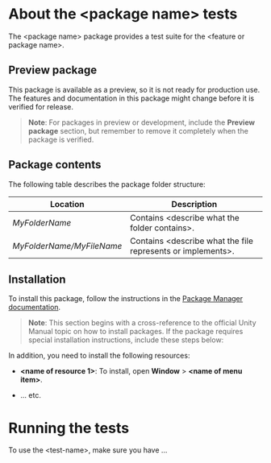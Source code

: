 # About the &lt;package name&gt; tests

The &lt;package name&gt; package provides a test suite for the &lt;feature or package name&gt;.


## Preview package
This package is available as a preview, so it is not ready for production use. The features and documentation in this package might change before it is verified for release.

>**Note**: For packages in preview or development, include the **Preview package** section, but remember to remove it completely when the package is verified.


## Package contents

The following table describes the package folder structure:

|**Location**|**Description**|
|---|---|
|*MyFolderName*|Contains &lt;describe what the folder contains&gt;.|
|*MyFolderName/MyFileName*|Contains &lt;describe what the file represents or implements&gt;.|


<a name="Installation"></a>
## Installation

To install this package, follow the instructions in the [Package Manager documentation](https://docs.unity3d.com/Manual/upm-ui-install.html).

>**Note**: This section begins with a cross-reference to the official Unity Manual topic on how to install packages. If the package requires special installation instructions, include these steps below:

In addition, you need to install the following resources:

- **&lt;name of resource 1&gt;**: To install, open **Window** > **&lt;name of menu item&gt;**.

-  ... etc.


# Running the tests

To use the &lt;test-name&gt;, make sure you have ...
